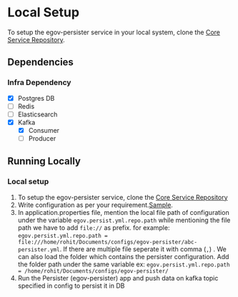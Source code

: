 # Local Setup

To setup the egov-persister service in your local system, clone the [Core Service Repository](https://github.com/upyog/UPYOG/tree/master/core-services).

## Dependencies

### Infra Dependency

- [x] Postgres DB
- [ ] Redis
- [ ] Elasticsearch
- [x] Kafka
  - [x] Consumer
  - [ ] Producer

## Running Locally

### Local setup
1. To setup the egov-persister service, clone the [Core Service Repository](https://github.com/upyog/UPYOG/tree/master/core-services)
2. Write configuration as per your requirement.[Sample]().
3. In application.properties file, mention the local file path of configuration under the variable `egov.persist.yml.repo.path` while mentioning the  file path 
   we have to add `file://` as prefix. for example: `egov.persist.yml.repo.path = file:///home/rohit/Documents/configs/egov-persister/abc-persister.yml`. If there are multiple file seperate it with comma (`,`) . 
   We can also load the folder which contains the persister configuration. Add the folder path under the same variable ex: `egov.persist.yml.repo.path = /home/rohit/Documents/configs/egov-persister/`
4.  Run the Persister (egov-persister) app and push data on kafka topic specified in config to persist it in DB
